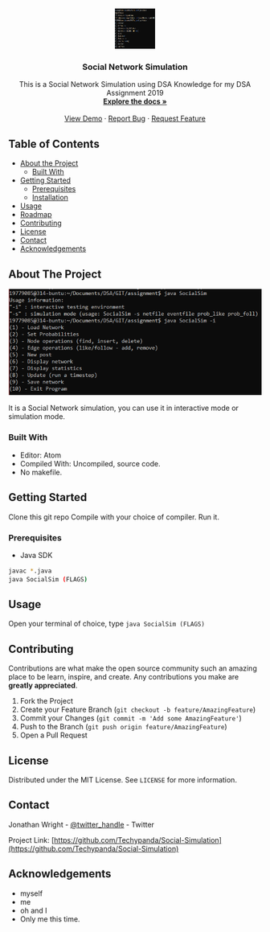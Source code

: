 <!--
*** Thanks for checking out this README Template. If you have a suggestion that would
*** make this better, please fork the repo and create a pull request or simply open
*** an issue with the tag "enhancement".
*** Thanks again! Now go create something AMAZING! :D
***
***
***
*** To avoid retyping too much info. Do a search and replace for the following:
*** github_username, repo, twitter_handle, email
-->





<!-- PROJECT SHIELDS -->
<!--
*** I'm using markdown "reference style" links for readability.
*** Reference links are enclosed in brackets [ ] instead of parentheses ( ).
*** See the bottom of this document for the declaration of the reference variables
*** for contributors-url, forks-url, etc. This is an optional, concise syntax you may use.
*** https://www.markdownguide.org/basic-syntax/#reference-style-links
-->


<!-- PROJECT LOGO -->
<br />
<p align="center">
  <a href="https://github.com/Techypanda/Social-Simulation">
    <img src="images/logo.png" alt="Logo" width="80" height="80">
  </a>

  <h3 align="center">Social Network Simulation</h3>

  <p align="center">
    This is a Social Network Simulation using DSA Knowledge for my DSA Assignment 2019
    <br />
    <a href="https://github.com/Techypanda/Social-Simulation"><strong>Explore the docs »</strong></a>
    <br />
    <br />
    <a href="https://github.com/Techypanda/Social-Simulation">View Demo</a>
    ·
    <a href="https://github.com/Techypanda/Social-Simulation/issues">Report Bug</a>
    ·
    <a href="https://github.com/Techypanda/Social-Simulation/issues">Request Feature</a>
  </p>
</p>



<!-- TABLE OF CONTENTS -->
## Table of Contents

* [About the Project](#about-the-project)
  * [Built With](#built-with)
* [Getting Started](#getting-started)
  * [Prerequisites](#prerequisites)
  * [Installation](#installation)
* [Usage](#usage)
* [Roadmap](#roadmap)
* [Contributing](#contributing)
* [License](#license)
* [Contact](#contact)
* [Acknowledgements](#acknowledgements)



<!-- ABOUT THE PROJECT -->
## About The Project

[![Product Name Screen Shot][product-screenshot]](https://example.com)

It is a Social Network simulation, you can use it in interactive mode or simulation mode.


### Built With

* Editor: Atom
* Compiled With: Uncompiled, source code.
* No makefile.



<!-- GETTING STARTED -->
## Getting Started

Clone this git repo
Compile with your choice of compiler.
Run it.

### Prerequisites

* Java SDK
```sh
javac *.java
java SocialSim (FLAGS)
```
<!--
### Installation
 
1. Clone the repo
```sh
git clone https://github.com/github_username/repo.git
```
2. Compile and Run
```sh
javac *.java
java SocialSim (FLAGS)
```
-->


<!-- USAGE EXAMPLES -->
## Usage

Open your terminal of choice, type ```java SocialSim (FLAGS)```

<!-- ROADMAP -->
<!--
## Roadmap

See the [open issues](https://github.com/github_username/repo/issues) for a list of proposed features (and known issues).


-->
<!-- CONTRIBUTING -->
## Contributing

Contributions are what make the open source community such an amazing place to be learn, inspire, and create. Any contributions you make are **greatly appreciated**.

1. Fork the Project
2. Create your Feature Branch (`git checkout -b feature/AmazingFeature`)
3. Commit your Changes (`git commit -m 'Add some AmazingFeature'`)
4. Push to the Branch (`git push origin feature/AmazingFeature`)
5. Open a Pull Request



<!-- LICENSE -->
## License

Distributed under the MIT License. See `LICENSE` for more information.



<!-- CONTACT -->
## Contact

Jonathan Wright - [@twitter_handle](https://twitter.com/techypanda2) - Twitter

Project Link: [https://github.com/Techypanda/Social-Simulation](https://github.com/Techypanda/Social-Simulation)



<!-- ACKNOWLEDGEMENTS -->
## Acknowledgements

* myself
* me
* oh and I
* Only me this time.




<!-- MARKDOWN LINKS & IMAGES -->
<!-- https://www.markdownguide.org/basic-syntax/#reference-style-links -->
[contributors-shield]: https://img.shields.io/github/contributors/othneildrew/Best-README-Template.svg?style=flat-square
[contributors-url]: https://github.com/Techypanda/Social-Simulation/graphs/contributors
[forks-shield]: https://img.shields.io/github/forks/othneildrew/Best-README-Template.svg?style=flat-square
[forks-url]: https://github.com/Techypanda/Social-Simulation/network/members
[stars-shield]: https://img.shields.io/github/stars/othneildrew/Best-README-Template.svg?style=flat-square
[stars-url]: https://github.com/Techypanda/Social-Simulation/stargazers
[issues-shield]: https://img.shields.io/github/issues/othneildrew/Best-README-Template.svg?style=flat-square
[issues-url]: https://github.com/Techypanda/Social-Simulation/issues
[license-shield]: https://img.shields.io/github/license/othneildrew/Best-README-Template.svg?style=flat-square
[license-url]: https://github.com/Techypanda/Social-Simulation/blob/master/LICENSE
[linkedin-shield]: https://img.shields.io/badge/-LinkedIn-black.svg?style=flat-square&logo=linkedin&colorB=555
[linkedin-url]: https://www.linkedin.com/in/jonathan-i-wright/
[product-screenshot]: images/logo.png
